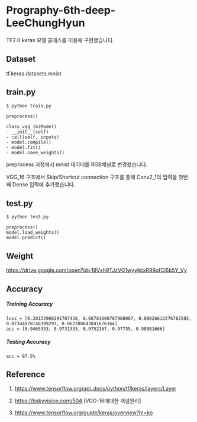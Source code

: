 # Prography-6th-deep-LeeChungHyun
TF2.0 keras 모델 클래스를 이용해 구현했습니다.

## Dataset
tf.keras.datasets.mnist

## train.py
```
$ python train.py
```

```
preprocess()

class vgg_16(Model)
- __init__(self)
- call(self, inputs)
- model.compile()
- model.fit()
- model.save_weights()
```
preprocess 과정에서 mnist 데이터를 RGB채널로 변경했습니다.

VGG_16 구조에서 Skip/Shortcut connection 구조를 통해 Conv2_1의 입력을 첫번째 Dense 입력에 추가했습니다. 

## test.py
```
$ python test.py
```
```
preprocess()
model.load_weights()
model.predict()
```

## Weight
https://drive.google.com/open?id=19Vxh9TJzVG1wyyjktxR99ofCj5b5Y_Vy <br>

## Accuracy
##### Training Accuracy #####
```
loss = [0.20133908291707436, 0.08781680787988007, 0.08026612276782592, 0.07344878148399293, 0.062208043841676164]
acc = [0.9465333, 0.9731333, 0.9752167, 0.97735, 0.98081666]
```

##### Testing Accuracy #####
```
acc = 97.5%
```

## Reference

1. https://www.tensorflow.org/api_docs/python/tf/keras/layers/Layer <br>

2. https://bskyvision.com/504 [VGG-16에대한 개념원리] <br>

3. https://www.tensorflow.org/guide/keras/overview?hl=ko <br>


